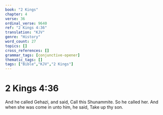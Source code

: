 ```yaml
---
book: "2 Kings"
chapter: 4
verse: 36
ordinal_verse: 9640
ref: "2 Kings 4:36"
translation: "KJV"
genre: "History"
word_count: 27
topics: []
cross_references: []
grammar_tags: [conjunctive-opener]
thematic_tags: []
tags: ["Bible","KJV","2 Kings"]
---
```


# 2 Kings 4:36

And he called Gehazi, and said, Call this Shunammite. So he called her. And when she was come in unto him, he said, Take up thy son.

